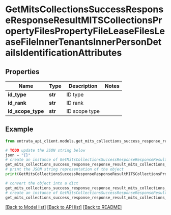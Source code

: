 # GetMitsCollectionsSuccessResponseResponseResultMITSCollectionsPropertyFilesPropertyFileLeaseFilesLeaseFileInnerTenantsInnerPersonDetailsIdentificationAttributes


## Properties

Name | Type | Description | Notes
------------ | ------------- | ------------- | -------------
**id_type** | **str** | ID type | 
**id_rank** | **str** | ID rank | 
**id_scope_type** | **str** | ID scope type | 

## Example

```python
from entrata_api_client.models.get_mits_collections_success_response_response_result_mits_collections_property_files_property_file_lease_files_lease_file_inner_tenants_inner_person_details_identification_attributes import GetMitsCollectionsSuccessResponseResponseResultMITSCollectionsPropertyFilesPropertyFileLeaseFilesLeaseFileInnerTenantsInnerPersonDetailsIdentificationAttributes

# TODO update the JSON string below
json = "{}"
# create an instance of GetMitsCollectionsSuccessResponseResponseResultMITSCollectionsPropertyFilesPropertyFileLeaseFilesLeaseFileInnerTenantsInnerPersonDetailsIdentificationAttributes from a JSON string
get_mits_collections_success_response_response_result_mits_collections_property_files_property_file_lease_files_lease_file_inner_tenants_inner_person_details_identification_attributes_instance = GetMitsCollectionsSuccessResponseResponseResultMITSCollectionsPropertyFilesPropertyFileLeaseFilesLeaseFileInnerTenantsInnerPersonDetailsIdentificationAttributes.from_json(json)
# print the JSON string representation of the object
print(GetMitsCollectionsSuccessResponseResponseResultMITSCollectionsPropertyFilesPropertyFileLeaseFilesLeaseFileInnerTenantsInnerPersonDetailsIdentificationAttributes.to_json())

# convert the object into a dict
get_mits_collections_success_response_response_result_mits_collections_property_files_property_file_lease_files_lease_file_inner_tenants_inner_person_details_identification_attributes_dict = get_mits_collections_success_response_response_result_mits_collections_property_files_property_file_lease_files_lease_file_inner_tenants_inner_person_details_identification_attributes_instance.to_dict()
# create an instance of GetMitsCollectionsSuccessResponseResponseResultMITSCollectionsPropertyFilesPropertyFileLeaseFilesLeaseFileInnerTenantsInnerPersonDetailsIdentificationAttributes from a dict
get_mits_collections_success_response_response_result_mits_collections_property_files_property_file_lease_files_lease_file_inner_tenants_inner_person_details_identification_attributes_from_dict = GetMitsCollectionsSuccessResponseResponseResultMITSCollectionsPropertyFilesPropertyFileLeaseFilesLeaseFileInnerTenantsInnerPersonDetailsIdentificationAttributes.from_dict(get_mits_collections_success_response_response_result_mits_collections_property_files_property_file_lease_files_lease_file_inner_tenants_inner_person_details_identification_attributes_dict)
```
[[Back to Model list]](../README.md#documentation-for-models) [[Back to API list]](../README.md#documentation-for-api-endpoints) [[Back to README]](../README.md)


